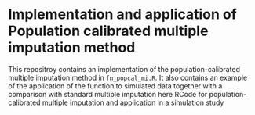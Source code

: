 # Implementation and application of Population calibrated multiple imputation method

This repositroy contains an implementation of the population-calibrated multiple imputation method in `fn_popcal_mi.R`. It also contains an example of the application of the function to simulated data together with a comparison with standard multiple imputation here 
RCode for population-calibrated multiple imputation and application in a simulation study
